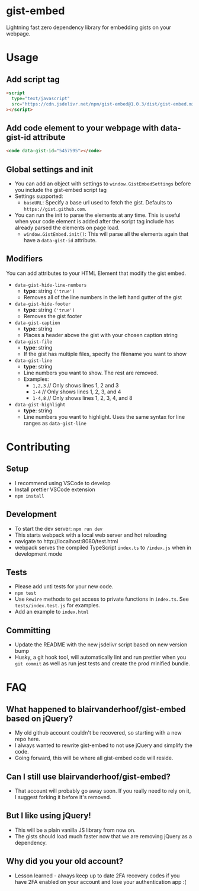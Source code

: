 # gist-embed

Lightning fast zero dependency library for embedding gists on your webpage.

# Usage

## Add script tag

```html
<script
  type="text/javascript"
  src="https://cdn.jsdelivr.net/npm/gist-embed@1.0.3/dist/gist-embed.min.js"
></script>
```

## Add code element to your webpage with data-gist-id attribute

```html
<code data-gist-id="5457595"></code>
```

## Global settings and init

- You can add an object with settings to `window.GistEmbedSettings` before you include the gist-embed script tag
- Settings supported:
  - `baseURL`: Specify a base url used to fetch the gist. Defaults to `https://gist.github.com`.
- You can run the init to parse the elements at any time. This is useful when your code element is added after the script tag include has already parsed the elements on page load.
  - `window.GistEmbed.init()`: This will parse all the elements again that have a `data-gist-id` attribute.

## Modifiers

You can add attributes to your HTML Element that modify the gist embed.

- `data-gist-hide-line-numbers`
  - **type**: string `('true')`
  - Removes all of the line numbers in the left hand gutter of the gist
- `data-gist-hide-footer`
  - **type**: string `('true')`
  - Removes the gist footer
- `data-gist-caption`
  - **type**: string
  - Places a header above the gist with your chosen caption string
- `data-gist-file`
  - **type**: string
  - If the gist has multiple files, specify the filename you want to show
- `data-gist-line`
  - **type**: string
  - Line numbers you want to show. The rest are removed.
  - Examples:
    - `1,2,3` // Only shows lines 1, 2 and 3
    - `1-4` // Only shows lines 1, 2, 3, and 4
    - `1-4,8` // Only shows lines 1, 2, 3, 4, and 8
- `data-gist-highlight`
  - **type**: string
  - Line numbers you want to highlight. Uses the same syntax for line ranges as `data-gist-line`

# Contributing

## Setup

- I recommend using VSCode to develop
- Install prettier VSCode extension
- `npm install`

## Development

- To start the dev server: `npm run dev`
- This starts webpack with a local web server and hot reloading
- navigate to http://localhost:8080/test.html
- webpack serves the compiled TypeScript `index.ts` to `/index.js` when in development mode

## Tests

- Please add unti tests for your new code.
- `npm test`
- Use `Rewire` methods to get access to private functions in `index.ts`. See `tests/index.test.js` for examples.
- Add an example to `index.html`

## Committing

- Update the README with the new jsdelivr script based on new version bump
- Husky, a git hook tool, will automatically lint and run prettier when you `git commit` as well as run jest tests and create the prod minified bundle.

# FAQ

## What happened to blairvanderhoof/gist-embed based on jQuery?

- My old github account couldn't be recovered, so starting with a new repo here.
- I always wanted to rewrite gist-embed to not use jQuery and simplify the code.
- Going forward, this will be where all gist-embed code will reside.

## Can I still use blairvanderhoof/gist-embed?

- That account will probably go away soon. If you really need to rely on it, I suggest forking it before it's removed.

## But I like using jQuery!

- This will be a plain vanilla JS library from now on.
- The gists should load much faster now that we are removing jQuery as a dependency.

## Why did you your old account?

- Lesson learned - always keep up to date 2FA recovery codes if you have 2FA enabled on your account and lose your authentication app :(

